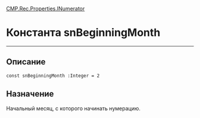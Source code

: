 ﻿---
Link: CMP.Rec.Properties.INumerator.@snBeginningMonth
---

<!---  Навигация
[Имя проекта](#) :
-->
[CMP.Rec.Properties.INumerator](Default)

# Константа snBeginningMonth
---

## Описание

    const snBeginningMonth :Integer = 2

<!--
## Аргументы{#Args}

### Аргумент1

Описание аргумента 1
-->

## Назначение

Начальный месяц, с которого начинать нумерацию.

<!--
## Пример

    snBeginningMonth...
-->

